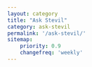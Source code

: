 ```yaml
---
layout: category
title: "Ask Stevil"
category: ask-stevil
permalink: '/ask-stevil/'
sitemap:
    priority: 0.9
    changefreq: 'weekly'
---
```

